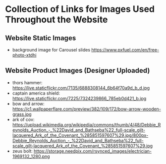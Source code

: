 # Collection of Links for Images Used Throughout the Website 
## Website Static Images
- background image for Carousel slides https://www.pxfuel.com/en/free-photo-xtdhi

## Website Product Images (Designer Uploaded)
- thors hammer: https://live.staticflickr.com/7135/6888308144_6b64f70a9d_b_d.jpg
- captain america shield: https://live.staticflickr.com/7225/7324239866_785eb0d421_b.jpg
- bow and arrow: https://c1.wallpaperflare.com/preview/382/109/172/bow-arrow-wooden-grass.jpg
- ark of cov: https://upload.wikimedia.org/wikipedia/commons/thumb/4/48/Debbie_Reynolds_Auction_-_%22David_and_Bathseba%22_full-scale_gilt-lacquered_Ark_of_the_Covenant_%285851597607%29.jpg/800px-Debbie_Reynolds_Auction_-_%22David_and_Bathseba%22_full-scale_gilt-lacquered_Ark_of_the_Covenant_%285851597607%29.jpg
- zeus bolt: https://storage.needpix.com/rsynced_images/electrician-1969132_1280.png
